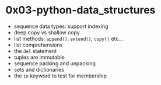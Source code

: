 # 0x03-python-data_structures

* sequence data types: support indexing
* deep copy vs shallow copy
* list methods: `append()`, `extend()`, `copy()` etc...
* list comprehensions
* the `del` statement
* tuples are immutable
* sequence packing and unpacking
* sets and dictionaries
* the `in` keyword to test for membership

